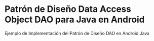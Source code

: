 # Patrón de Diseño Data Access Object DAO para Java en Android
Ejemplo de Implementación del Patrón de Diseño DAO en Android Java

